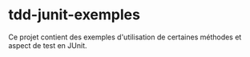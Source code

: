# tdd-junit-exemples
Ce projet contient des exemples d'utilisation de certaines méthodes et aspect de test en JUnit.
